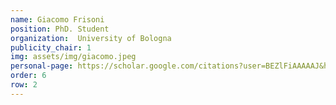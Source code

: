 ```yaml
---
name: Giacomo Frisoni
position: PhD. Student
organization:  University of Bologna
publicity_chair: 1
img: assets/img/giacomo.jpeg
personal-page: https://scholar.google.com/citations?user=BEZlFiAAAAAJ&hl=en
order: 6
row: 2
---
```

